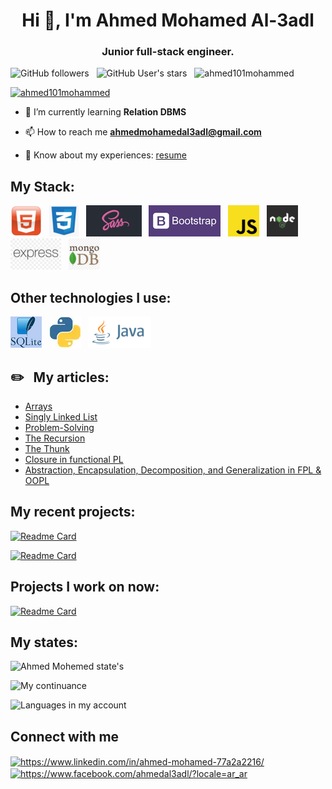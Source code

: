 <h1 align="center">Hi 👋, I'm Ahmed Mohamed Al-3adl</h1>
<h3 align="center">Junior full-stack engineer.</h3>

![GitHub followers](https://img.shields.io/github/followers/Ahmed101Mohammed?logo=github&style=flat-square)
&nbsp;
![GitHub User's stars](https://img.shields.io/github/stars/Ahmed101Mohammed?logo=gitHub&style=flat-square)
&nbsp;
<img src="https://komarev.com/ghpvc/?username=ahmed101mohammed&label=Profile%20views&color=0e75b6&style=flat" alt="ahmed101mohammed" />

<p align="left"> <a href="https://github.com/ryo-ma/github-profile-trophy"><img src="https://github-profile-trophy.vercel.app/?username=ahmed101mohammed" alt="ahmed101mohammed" /></a> </p>

- 🌱 I’m currently learning **Relation DBMS**

- 📫 How to reach me **ahmedmohamedal3adl@gmail.com**

- 📄 Know about my experiences: [resume](https://docs.google.com/document/d/1v_S2ua43Nv9nzln1x5IYBA__1SXlD43j9EHNLNMU8lg/edit#heading=h.vvcyd1mclw07)

## My Stack:
![HTML](https://github.com/Ahmed101Mohammed/Ahmed101Mohammed/blob/main/images/HTML.png)
&nbsp;
![CSS](https://github.com/Ahmed101Mohammed/Ahmed101Mohammed/blob/main/images/CSS.png)
&nbsp;
![SASS](https://github.com/Ahmed101Mohammed/Ahmed101Mohammed/blob/main/images/sass-50.jpg)
&nbsp;
![Bootsrtap](https://github.com/Ahmed101Mohammed/Ahmed101Mohammed/blob/main/images/bootstrap-50.jpg)
&nbsp;
![JavaScript](https://github.com/Ahmed101Mohammed/Ahmed101Mohammed/blob/main/images/javaScript.png)
&nbsp;
![Node.js](https://github.com/Ahmed101Mohammed/Ahmed101Mohammed/blob/main/images/nodeJs.png)
&nbsp;
![Express](https://github.com/Ahmed101Mohammed/Ahmed101Mohammed/blob/main/images/express.png)
&nbsp;
![MongoDB](https://github.com/Ahmed101Mohammed/Ahmed101Mohammed/blob/main/images/mongoDB.png)
## Other technologies I use:
![SQLite](https://github.com/Ahmed101Mohammed/Ahmed101Mohammed/blob/main/images/sqlite-bg-white-50.jpg)
&nbsp;
![Python](https://raw.githubusercontent.com/Ahmed101Mohammed/Ahmed101Mohammed/main/images/py-50.webp)
&nbsp;
![Java](https://github.com/Ahmed101Mohammed/Ahmed101Mohammed/blob/main/images/java-50.png)

## ✏️ &nbsp; My articles:
- [Arrays](https://araptiq.blogspot.com/2022/08/dataStructure-arrays.html)
- [Singly Linked List](https://araptiq.blogspot.com/2022/09/dataStructure-singlyLinkedList.html)
- [Problem-Solving](https://www.linkedin.com/pulse/%25D8%25A7%25D9%2584problem-solving-ahmed-mohamed/?trackingId=NBAThTYqTCCsTwGW9jLs0A%3D%3D)
- [The Recursion](https://www.linkedin.com/pulse/%25D8%25A7%25D9%2584recursion-ahmed-mohamed/?trackingId=858aDugeTgO%2BudL0aVTKXQ%3D%3D)
- [The Thunk](https://www.linkedin.com/pulse/%2525D8%2525A7%2525D9%252584-thunk-ahmed-mohamed%3FtrackingId=mDg51h8gRnK7Ijv5OXE4Nw%253D%253D/?trackingId=mDg51h8gRnK7Ijv5OXE4Nw%3D%3D)
- [Closure in functional PL](https://www.linkedin.com/pulse/%25D8%25A7%25D9%2584-closure-ahmed-mohamed)
- [Abstraction, Encapsulation, Decomposition, and Generalization in FPL & OOPL](https://www.linkedin.com/pulse/abstraction-encapsulation-decomposition-fpl-oopl-ahmed-mohamed/)

## My recent projects:
[![Readme Card](https://github-readme-stats.vercel.app/api/pin/?username=Ahmed101Mohammed&repo=Jack-compiler&bg_color=0d1116&title_color=00f6ff&text_color=a4aacb&icon_color=007ec6)](https://github.com/Ahmed101Mohammed/Jack-compiler)

[![Readme Card](https://github-readme-stats.vercel.app/api/pin/?username=Ahmed101Mohammed&repo=My-Portfolio&bg_color=0d1116&title_color=00f6ff&text_color=a4aacb&icon_color=007ec6)](https://github.com/Ahmed101Mohammed/My-Portfolio)

## Projects I work on now:
[![Readme Card](https://github-readme-stats.vercel.app/api/pin/?username=Ahmed101Mohammed&repo=al_3adl-blog&bg_color=0d1116&title_color=00f6ff&text_color=a4aacb&icon_color=007ec6)](https://github.com/Ahmed101Mohammed/al_3adl-blog)

## My states:
![Ahmed Mohemed state's](https://github-readme-stats.vercel.app/api?username=Ahmed101Mohammed&hide=contribs,prs&show_icons=true&bg_color=0d1116&title_color=00f6ff&text_color=a4aacb&icon_color=007ec6)

![My continuance](https://github-readme-streak-stats.herokuapp.com/?user=Ahmed101Mohammed&theme=dark&count_private=true&bg_color=0d1116&title_color=ce09ec&text_color=a4aacb&icon_color=007ec6)

![Languages in my account](https://github-readme-stats.vercel.app/api/top-langs?username=ahmed101mohammed&show_icons=true&locale=en&layout=compact&bg_color=0d1116&title_color=00f6ff&text_color=a4aacb&icon_color=007ec6)

## Connect with me
<p align="left">
  
<a href="https://www.linkedin.com/in/ahmed-mohamed-77a2a2216/" target="blank"><img align="center" src="https://raw.githubusercontent.com/rahuldkjain/github-profile-readme-generator/master/src/images/icons/Social/linked-in-alt.svg" alt="https://www.linkedin.com/in/ahmed-mohamed-77a2a2216/" height="30" width="40" /></a>
<a href="https://www.facebook.com/AhmedAL3adl" target="blank"><img align="center" src="https://raw.githubusercontent.com/rahuldkjain/github-profile-readme-generator/master/src/images/icons/Social/facebook.svg" alt="https://www.facebook.com/ahmedal3adl/?locale=ar_ar" height="30" width="40" /></a>
</p>
<!-- Notes:
- Add Git as a part of your stack.
- Add GitHub, Draw.io, and Figma as a part of the new title called Tools.

-->
<!---
Ahmed101Mohammed/Ahmed101Mohammed is a ✨ special ✨ repository because its `README.md` (this file) appears on your GitHub profile.
You can click the Preview link to take a look at your changes.
--->
